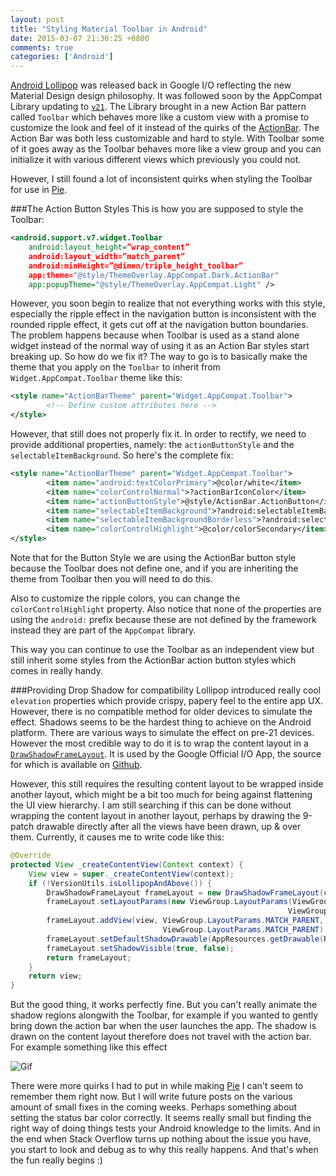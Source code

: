 ```yaml
---
layout: post
title: "Styling Material Toolbar in Android"
date: 2015-03-07 21:30:25 +0800
comments: true
categories: ['Android']
---
```

[Android Lollipop](http://www.android.com/versions/lollipop-5-0/) was released back in Google I/O reflecting the new Material Design design philosophy. It was followed soon by the AppCompat Library updating to [`v21`](http://android-developers.blogspot.sg/2014/10/appcompat-v21-material-design-for-pre.html). The Library brought in a new Action Bar pattern called `Toolbar` which behaves more like a custom view with a promise to customize the look and feel of it instead of the quirks of the [ActionBar](http://cyrilmottier.com/2013/05/24/pushing-the-actionbar-to-the-next-level/). The Action Bar was both less customizable and hard to style. With Toolbar some of it goes away as the Toolbar behaves more like a view group and you can initialize it with various different views which previously you could not.

<!--more-->

However, I still found a lot of inconsistent quirks when styling the Toolbar for use in [Pie](https://www.pie.co).

###The Action Button Styles
This is how you are supposed to style the Toolbar:
```xml
<android.support.v7.widget.Toolbar
    android:layout_height=”wrap_content”
    android:layout_width=”match_parent”
    android:minHeight=”@dimen/triple_height_toolbar”
    app:theme="@style/ThemeOverlay.AppCompat.Dark.ActionBar"
    app:popupTheme="@style/ThemeOverlay.AppCompat.Light" />
```

However, you soon begin to realize that not everything works with this style, especially the ripple effect in the navigation button is inconsistent with the rounded ripple effect, it gets cut off at the navigation button boundaries. The problem happens because when Toolbar is used as a stand alone widget instead of the normal way of using it as an Action Bar styles start breaking up. So how do we fix it? The way to go is to basically make the theme that you apply on the `Toolbar` to inherit from `Widget.AppCompat.Toolbar` theme like this:

```xml
<style name="ActionBarTheme" parent="Widget.AppCompat.Toolbar">
        <!-- Define custom attributes here -->
</style>
```

However, that still does not properly fix it. In order to rectify, we need to provide additional properties, namely: the `actionButtonStyle` and the `selectableItemBackground`. So here's the complete fix:

```xml
<style name="ActionBarTheme" parent="Widget.AppCompat.Toolbar">
        <item name="android:textColorPrimary">@color/white</item>
        <item name="colorControlNormal">?actionBarIconColor</item>
        <item name="actionButtonStyle">@style/ActionBar.ActionButton</item>
        <item name="selectableItemBackground">?android:selectableItemBackground</item>
        <item name="selectableItemBackgroundBorderless">?android:selectableItemBackground</item>
        <item name="colorControlHighlight">@color/colorSecondary</item>
</style>
```

Note that for the Button Style we are using the ActionBar button style because the Toolbar does not define one, and if you are inheriting the theme from Toolbar then you will need to do this.

Also to customize the ripple colors, you can change the `colorControlHighlight` property. Also notice that none of the properties are using the `android:` prefix because these are not defined by the framework instead they are part of the `AppCompat` library.

This way you can continue to use the Toolbar as an independent view but still inherit some styles from the ActionBar action button styles which comes in really handy.

###Providing Drop Shadow for compatibility
Lollipop introduced really cool `elevation` properties which provide crispy, papery feel to the entire app UX. However, there is no compatible method for older devices to simulate the effect. Shadows seems to be the hardest thing to achieve on the Android platform. There are various ways to simulate the effect on pre-21 devices. However the most credible way to do it is to wrap the content layout in a [`DrawShadowFrameLayout`](http://goo.gl/ANIhgr). It is used by the Google Official I/O App, the source for which is available on [Github](https://github.com/google/iosched).

However, this still requires the resulting content layout to be wrapped inside another layout, which might be a bit too much for being against flattening the UI view hierarchy. I am still searching if this can be done without wrapping the content layout in another layout, perhaps by drawing the 9-patch drawable directly after all the views have been drawn, up & over them. Currently, it causes me to write code like this:

```java
@Override
protected View _createContentView(Context context) {
    View view = super._createContentView(context);
    if (!VersionUtils.isLollipopAndAbove()) {
        DrawShadowFrameLayout frameLayout = new DrawShadowFrameLayout(context);
        frameLayout.setLayoutParams(new ViewGroup.LayoutParams(ViewGroup.LayoutParams.MATCH_PARENT,
                                                              ViewGroup.LayoutParams.MATCH_PARENT));
        frameLayout.addView(view, ViewGroup.LayoutParams.MATCH_PARENT,
                                  ViewGroup.LayoutParams.MATCH_PARENT);
        frameLayout.setDefaultShadowDrawable(AppResources.getDrawable(R.drawable.header_shadow), true);
        frameLayout.setShadowVisible(true, false);
        return frameLayout;
    }
    return view;
}
```

But the good thing, it works perfectly fine. But you can't really animate the shadow regions alongwith the Toolbar, for example if you wanted to gently bring down the action bar when the user launches the app. The shadow is drawn on the content layout therefore does not travel with the action bar. For example something like this effect

![Gif](https://www.dropbox.com/s/gag8nh7uubgw5km/ezgif.com-gif-maker.gif?dl=0&raw=1)

There were more quirks I had to put in while making [Pie][1] I can't seem to remember them right now. But I will write future posts on the various amount of small fixes in the coming weeks. Perhaps something about setting the status bar color correctly. It seems really small but finding the right way of doing things tests your Android knowledge to the limits. And in the end when Stack Overflow turns up nothing about the issue you have, you start to look and debug as to why this really happens. And that's when the fun really begins :)

[1]: https://www.pie.co
